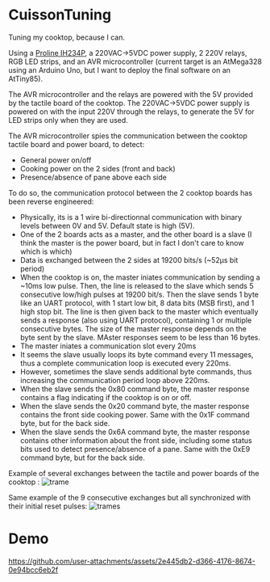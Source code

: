# CuissonTuning
Tuning my cooktop, because I can.

Using a [Proline IH234P](https://reunion.darty-dom.com/p/proline-ih234p-noir#), a 220VAC->5VDC power supply, 2 220V relays, RGB LED strips, and an AVR microcontroller (current target is an AtMega328 using an Arduino Uno, but I want to deploy the final software on an AtTiny85).

The AVR microcontroller and the relays are powered with the 5V provided by the tactile board of the cooktop. The 220VAC->5VDC power supply is powered on with the input 220V through the relays, to generate the 5V for LED strips only when they are used.

The AVR microcontroller spies the communication between the cooktop tactile board and power board, to detect:
- General power on/off
- Cooking power on the 2 sides (front and back)
- Presence/absence of pane above each side

To do so, the communication protocol between the 2 cooktop boards has been reverse engineered:
- Physically, its is a 1 wire bi-directionnal communication with binary levels between 0V and 5V. Default state is high (5V).
- One of the 2 boards acts as a master, and the other board is a slave (I think the master is the power board, but in fact I don't care to know which is which)
- Data is exchanged between the 2 sides at 19200 bits/s (~52µs bit period)
- When the cooktop is on, the master iniates communication by sending a ~10ms low pulse. Then, the line is released to the slave which sends 5 consecutive low/high pulses at 19200 bit/s. Then the slave sends 1 byte like an UART protocol, with 1 start low bit, 8 data bits (MSB first), and 1 high stop bit. The line is then given back to the master which eventually sends a response (also using UART protocol), containing 1 or multiple consecutive bytes. The size of the master response depends on the byte sent by the slave. MAster responses seem to be less than 16 bytes.
- The master iniates a communication slot every 20ms
- It seems the slave usually loops its byte command every 11 messages, thus a complete communication loop is executed every 220ms.
- However, sometimes the slave sends additional byte commands, thus increasing the communication period loop above 220ms.
- When the slave sends the 0x80 command byte, the master response contains a flag indicating if the cooktop is on or off.
- When the slave sends the 0x20 command byte, the master response contains the front side cooking power. Same with the 0x1F command byte, but for the back side.
- When the slave sends the 0x6A command byte, the master response contains other information about the front side, including some status bits used to detect presence/absence of a pane. Same with the 0xE9 command byte, but for the back side.

Example of several exchanges between the tactile and power boards of the cooktop :
![trame](https://github.com/user-attachments/assets/c92243a6-a673-4346-98fb-9915d4477c33)


Same example of the 9 consecutive exchanges but all synchronized with their initial reset pulses:
![trames](https://github.com/user-attachments/assets/0ebcae87-d76c-4283-83ad-bdb98dd060fd)


# Demo
https://github.com/user-attachments/assets/2e445db2-d366-4176-8674-0e94bcc6eb2f
